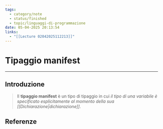 ```yaml
---
tags:
  - category/note
  - status/finished
  - topic/linguaggi-di-programmazione
date: 05-04-2025 20:13:54
links:
  - "[[Lecture 02042025112213]]"
---
```

# Tipaggio manifest
---
## Introduzione
> Il **tipaggio manifest** è un tipo di tipaggio in cui _il tipo di una variabile è specificato esplicitamente al momento della sua [[Dichiarazione|dichiarazione]]_.

## Referenze